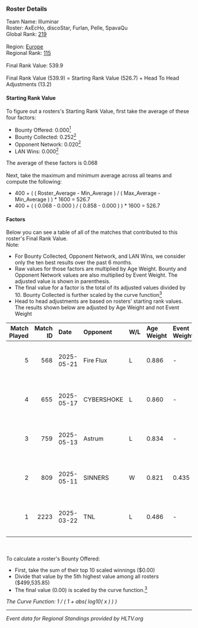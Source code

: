 ### Roster Details<br />
Team Name: Illuminar<br />
Roster: AxEcHo, discoStar, Furlan, Pelle, SpavaQu<br />
Global Rank: [219](../../standings_global_2025_07_07.md)<br />
<br />
Region: [Europe]( ../../standings_europe_2025_07_07.md)<br />
Regional Rank: [115]( ../../standings_europe_2025_07_07.md)<br />
<br />
Final Rank Value:  539.9<br />
<br />
Final Rank Value (539.9) = Starting Rank Value (526.7) + Head To Head Adjustments (13.2)<br />

#### Starting Rank Value<br />
To figure out a rosters's Starting Rank Value, first take the average of these four factors:<br />
- Bounty Offered: 0.000[<sup>1</sup>](#table2)
- Bounty Collected: 0.252[<sup>2</sup>](#table1)
- Opponent Network: 0.020[<sup>2</sup>](#table1)
- LAN Wins: 0.000[<sup>2</sup>](#table1)

The average of these factors is 0.068<br />
<br />
Next, take the maximum and minimum average across all teams and compute the following:<br />
- 400 + ( ( Roster_Average - Min_Average ) / ( Max_Average - Min_Average ) ) * 1600 = 526.7
- 400 + ( ( 0.068 - 0.000 ) / ( 0.858 - 0.000 ) ) * 1600 = 526.7


#### Factors<br />
Below you can see a table of all of the matches that contributed to this roster's Final Rank Value.<br />
Note:<br />

- For Bounty Collected, Opponent Network, and LAN Wins, we consider only the ten best results over the past 6 months.
- Raw values for those factors are multiplied by Age Weight. Bounty and Opponent Network values are also multiplied by Event Weight. The adjusted value is shown in parenthesis.
- The final value for a factor is the total of its adjusted values divided by 10. Bounty Collected is further scaled by the curve function[<sup>3</sup>](#curveFunction)
- Head to head adjustments are based on rosters' starting rank values. The results shown below are adjusted by Age Weight and not Event Weight
<span id="table1"></span><br />


| Match Played | Match ID | Date       | Opponent   | W/L | Age Weight | Event Weight | Bounty Collected | Opponent Network | LAN Wins  | H2H Adj. | Roster                                    |
| -: | -: | :- | :- | :- | :- | :- | :- | :- | :- | -: | :- |
|            5 |      568 | 2025-05-21 | Fire Flux  | L   | 0.886      | -            | -                | -                | -         |    -4.83 | AxEcHo, discoStar, Furlan, Pelle, SpavaQu |
|            4 |      655 | 2025-05-17 | CYBERSHOKE | L   | 0.860      | -            | -                | -                | -         |    -2.45 | AxEcHo, discoStar, Furlan, Pelle, SpavaQu |
|            3 |      759 | 2025-05-13 | Astrum     | L   | 0.834      | -            | -                | -                | -         |    -1.90 | AxEcHo, discoStar, Furlan, Pelle, SpavaQu |
|            2 |      809 | 2025-05-11 | SINNERS    | W   | 0.821      | 0.435        | 0.030 (0.011)    | 0.553 (0.197)    | 0 (0.000) |    22.79 | AxEcHo, discoStar, Furlan, Pelle, SpavaQu |
|            1 |     2223 | 2025-03-22 | TNL        | L   | 0.486      | -            | -                | -                | -         |    -0.41 | AxEcHo, Furlan, next1me, Pelle, SpavaQu   |

<br />
<span id="table2"></span><br />
To calculate a roster's Bounty Offered:<br />

- First, take the sum of their top 10 scaled winnings ($0.00)
- Divide that value by the 5th highest value among all rosters ($499,535.85)
- The final value (0.00) is scaled by the curve function.[<sup>3</sup>](#curveFunction)

<span id="curveFunction"></span>_The Curve Function: 1 / ( 1 + abs( log10( x ) ) )_<br />

---
_Event data for Regional Standings provided by HLTV.org_<br />
